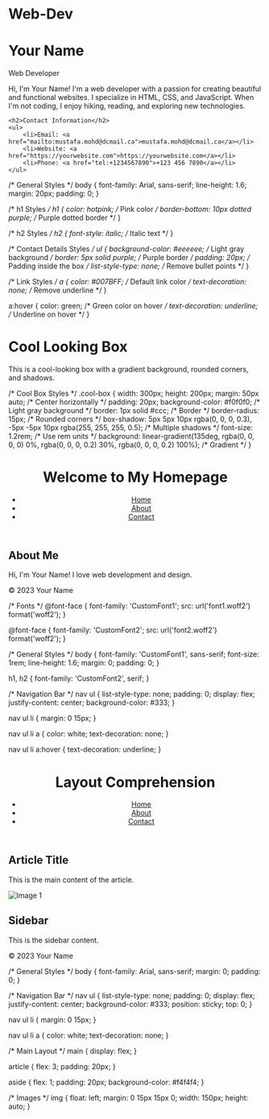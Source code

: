 # Web-Dev

<!DOCTYPE html>
<html lang="en">
<head>
    <meta charset="utf-8">
    <title>Your Name - Biography</title>
    <link rel="stylesheet" href="styles.css">
</head>
<body>
    <h1>Your Name</h1>
    <div class="job-title">Web Developer</div>
    <p>
        Hi, I'm Your Name! I'm a web developer with a passion for creating beautiful and functional websites. 
        I specialize in HTML, CSS, and JavaScript. When I'm not coding, I enjoy hiking, reading, and exploring new technologies.
    </p>

    <h2>Contact Information</h2>
    <ul>
        <li>Email: <a href="mailto:mustafa.mohd@dcmail.ca">mustafa.mohd@dcmail.ca</a></li>
        <li>Website: <a href="https://yourwebsite.com">https://yourwebsite.com</a></li>
        <li>Phone: <a href="tel:+1234567890">+123 456 7890</a></li>
    </ul>
</body>
</html>
/* General Styles */
body {
    font-family: Arial, sans-serif;
    line-height: 1.6;
    margin: 20px;
    padding: 0;
}

/* h1 Styles */
h1 {
    color: hotpink; /* Pink color */
    border-bottom: 10px dotted purple; /* Purple dotted border */
}

/* h2 Styles */
h2 {
    font-style: italic; /* Italic text */
}

/* Contact Details Styles */
ul {
    background-color: #eeeeee; /* Light gray background */
    border: 5px solid purple; /* Purple border */
    padding: 20px; /* Padding inside the box */
    list-style-type: none; /* Remove bullet points */
}

/* Link Styles */
a {
    color: #007BFF; /* Default link color */
    text-decoration: none; /* Remove underline */
}

a:hover {
    color: green; /* Green color on hover */
    text-decoration: underline; /* Underline on hover */
}

<!DOCTYPE html>
<html lang="en">
<head>
    <meta charset="utf-8">
    <title>Cool Looking Box</title>
    <link rel="stylesheet" href="cool-box.css">
</head>
<body>
    <div class="cool-box">
        <h1>Cool Looking Box</h1>
        <p>This is a cool-looking box with a gradient background, rounded corners, and shadows.</p>
    </div>
</body>
</html>
/* Cool Box Styles */
.cool-box {
    width: 300px;
    height: 200px;
    margin: 50px auto; /* Center horizontally */
    padding: 20px;
    background-color: #f0f0f0; /* Light gray background */
    border: 1px solid #ccc; /* Border */
    border-radius: 15px; /* Rounded corners */
    box-shadow: 5px 5px 10px rgba(0, 0, 0, 0.3), -5px -5px 10px rgba(255, 255, 255, 0.5); /* Multiple shadows */
    font-size: 1.2rem; /* Use rem units */
    background: linear-gradient(135deg, rgba(0, 0, 0, 0) 0%, rgba(0, 0, 0, 0.2) 30%, rgba(0, 0, 0, 0.2) 100%); /* Gradient */
}
<!DOCTYPE html>
<html lang="en">
<head>
    <meta charset="utf-8">
    <title>Typesetting Homepage</title>
    <link rel="stylesheet" href="typesetting.css">
</head>
<body>
    <header>
        <h1>Welcome to My Homepage</h1>
        <nav>
            <ul>
                <li><a href="#">Home</a></li>
                <li><a href="#">About</a></li>
                <li><a href="#">Contact</a></li>
            </ul>
        </nav>
    </header>
    <main>
        <article>
            <h2>About Me</h2>
            <p>Hi, I'm Your Name! I love web development and design.</p>
        </article>
    </main>
    <footer>
        <p>&copy; 2023 Your Name</p>
    </footer>
</body>
</html>
/* Fonts */
@font-face {
    font-family: 'CustomFont1';
    src: url('font1.woff2') format('woff2');
}

@font-face {
    font-family: 'CustomFont2';
    src: url('font2.woff2') format('woff2');
}

/* General Styles */
body {
    font-family: 'CustomFont1', sans-serif;
    font-size: 1rem;
    line-height: 1.6;
    margin: 0;
    padding: 0;
}

h1, h2 {
    font-family: 'CustomFont2', serif;
}

/* Navigation Bar */
nav ul {
    list-style-type: none;
    padding: 0;
    display: flex;
    justify-content: center;
    background-color: #333;
}

nav ul li {
    margin: 0 15px;
}

nav ul li a {
    color: white;
    text-decoration: none;
}

nav ul li a:hover {
    text-decoration: underline;
}
<!DOCTYPE html>
<html lang="en">
<head>
    <meta charset="utf-8">
    <title>Layout Comprehension</title>
    <link rel="stylesheet" href="layout.css">
</head>
<body>
    <header>
        <h1>Layout Comprehension</h1>
        <nav>
            <ul>
                <li><a href="#">Home</a></li>
                <li><a href="#">About</a></li>
                <li><a href="#">Contact</a></li>
            </ul>
        </nav>
    </header>
    <main>
        <article>
            <h2>Article Title</h2>
            <p>This is the main content of the article.</p>
            <img src="image1.jpg" alt="Image 1">
        </article>
        <aside>
            <h2>Sidebar</h2>
            <p>This is the sidebar content.</p>
        </aside>
    </main>
    <footer>
        <p>&copy; 2023 Your Name</p>
    </footer>
</body>
</html>
/* General Styles */
body {
    font-family: Arial, sans-serif;
    margin: 0;
    padding: 0;
}

/* Navigation Bar */
nav ul {
    list-style-type: none;
    padding: 0;
    display: flex;
    justify-content: center;
    background-color: #333;
    position: sticky;
    top: 0;
}

nav ul li {
    margin: 0 15px;
}

nav ul li a {
    color: white;
    text-decoration: none;
}

/* Main Layout */
main {
    display: flex;
}

article {
    flex: 3;
    padding: 20px;
}

aside {
    flex: 1;
    padding: 20px;
    background-color: #f4f4f4;
}

/* Images */
img {
    float: left;
    margin: 0 15px 15px 0;
    width: 150px;
    height: auto;
}
